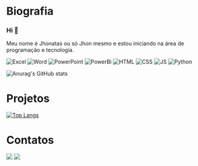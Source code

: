 # Biografia

### Hi 👋
Meu nome é Jhonatas ou só Jhon mesmo e estou iniciando na área de programação e tecnologia. 

![Excel](https://img.shields.io/badge/Microsoft_Excel-217346?style=for-the-badge&logo=microsoft-excel&logoColor=white)
![Word](https://img.shields.io/badge/Microsoft_Word-2B579A?style=for-the-badge&logo=microsoft-word&logoColor=white)
![PowerPoint](https://img.shields.io/badge/Microsoft_PowerPoint-B7472A?style=for-the-badge&logo=microsoft-powerpoint&logoColor=white)
![PowerBi](https://img.shields.io/badge/PowerBI-F2C811?style=for-the-badge&logo=Power%20BI&logoColor=white)
![HTML](https://img.shields.io/badge/HTML5-E34F26?style=for-the-badge&logo=html5&logoColor=white)
![CSS](https://img.shields.io/badge/CSS3-1572B6?style=for-the-badge&logo=css3&logoColor=white)
![JS](https://img.shields.io/badge/JavaScript-323330?style=for-the-badge&logo=javascript&logoColor=F7DF1E)
![Python](https://img.shields.io/badge/Python-FFD43B?style=for-the-badge&logo=python&logoColor=blue)

![Anurag's GitHub stats](https://github-readme-stats.vercel.app/api?username=JhonGb26&theme=onedark)

# Projetos

[![Top Langs](https://github-readme-stats.vercel.app/api/top-langs/?username=JhonGb26&hide_progress=true)](https://github.com/JhonGb26) 

<!-- <a href="https://github.com/JhonGb26/Html">
  <img align="center" src="https://github-readme-stats.vercel.app/api/pin/?username=JhonGb26&repo=Html" />
</a>
<a href="https://github.com/anuraghazra/convoychat">
  <img align="center" src="https://github-readme-stats.vercel.app/api/pin/?username=anuraghazra&repo=convoychat" />
</a>

[![Readme Card](https://github-readme-stats.vercel.app/api/pin/)]()
[![Readme Card](https://github-readme-stats.vercel.app/api/pin/?username=JhonGb26&repo=devweekgit.github.io)](https://github.com/JhonGb26/devweekgit.github.io)
[![Readme Card](https://github-readme-stats.vercel.app/api/pin/?username=JhonGb26&repo=target_estagio)](https://github.com/JhonGb26/target_estagio)
[![Readme Card](https://github-readme-stats.vercel.app/api/pin/?username=JhonGb26&repo=EbaJavaScript)](https://github.com/JhonGb26/EbaJavaScript)
[![Readme Card](https://github-readme-stats.vercel.app/api/pin/?username=JhonGb26&repo=ebacSql)](https://github.com/JhonGb26/ebacSql)
-->
# Contatos
<a class="apresentacao__links__link" href="https://www.linkedin.com/in/jhonatas-nascimento-a9383a252/"><img src="https://img.shields.io/badge/LinkedIn-0077B5?style=for-the-badge&logo=linkedin&logoColor=white"></a> 
<a href="mailto:jhonjohn.js@gmail.com"><img src="https://img.shields.io/badge/Gmail-D14836?style=for-the-badge&logo=gmail&logoColor=white"></a> 


